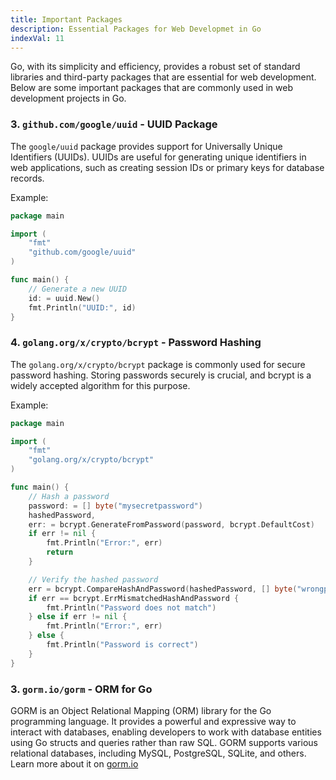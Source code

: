 ```yaml
---
title: Important Packages
description: Essential Packages for Web Developmet in Go
indexVal: 11
---
```


Go, with its simplicity and efficiency, provides a robust set of standard libraries and third-party packages that are essential for web development. Below are some important packages that are commonly used in web development projects in Go.

### 3. `github.com/google/uuid` - UUID Package

The `google/uuid` package provides support for Universally Unique Identifiers (UUIDs). UUIDs are useful for generating unique identifiers in web applications, such as creating session IDs or primary keys for database records.

Example:
```go
package main

import (
	"fmt"
	"github.com/google/uuid"
)

func main() {
	// Generate a new UUID
	id: = uuid.New()
	fmt.Println("UUID:", id)
}
```
### 4. `golang.org/x/crypto/bcrypt` - Password Hashing

The `golang.org/x/crypto/bcrypt` package is commonly used for secure password hashing. Storing passwords securely is crucial, and bcrypt is a widely accepted algorithm for this purpose.

Example:
```go
package main

import (
	"fmt"
	"golang.org/x/crypto/bcrypt"
)

func main() {
	// Hash a password
	password: = [] byte("mysecretpassword")
	hashedPassword,
	err: = bcrypt.GenerateFromPassword(password, bcrypt.DefaultCost)
	if err != nil {
		fmt.Println("Error:", err)
		return
	}

	// Verify the hashed password
	err = bcrypt.CompareHashAndPassword(hashedPassword, [] byte("wrongpassword"))
	if err == bcrypt.ErrMismatchedHashAndPassword {
		fmt.Println("Password does not match")
	} else if err != nil {
		fmt.Println("Error:", err)
	} else {
		fmt.Println("Password is correct")
	}
}
```
 

### 3. `gorm.io/gorm` - ORM for Go 
GORM is an Object Relational Mapping (ORM) library for the Go programming language. It provides a powerful and expressive way to interact with databases, enabling developers to work with database entities using Go structs and queries rather than raw SQL. GORM supports various relational databases, including MySQL, PostgreSQL, SQLite, and others. Learn more about it on [gorm.io](https://gorm.io/docs/)
